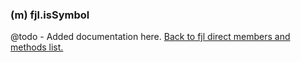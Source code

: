 ### (m) fjl.isSymbol
@todo - Added documentation here.
[Back to fjl direct members and methods list.](#members-and-methods)
